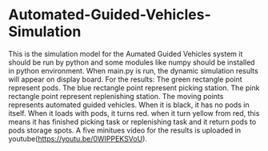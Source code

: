 # Automated-Guided-Vehicles-Simulation
This is the simulation model for the Aumated Guided Vehicles system
it should be run by python and some modules like numpy should be installed in python environment.
When main.py is run, the dynamic simulation results will appear on display board.
For the results:
The green rectangle point represent pods.
The blue rectangle point represent picking station.
The pink rectangle point represent replenishing station.
The moving points represents automated guided vehicles. When it is black, it has no pods in itself.
When it loads with pods, it turns red. when it turn yellow from red, this means it has finished picking task or replenishing task and it return pods to pods storage spots.
A five minitues video for the results is uploaded in youtube(https://youtu.be/0WIPPEKSVoU).
